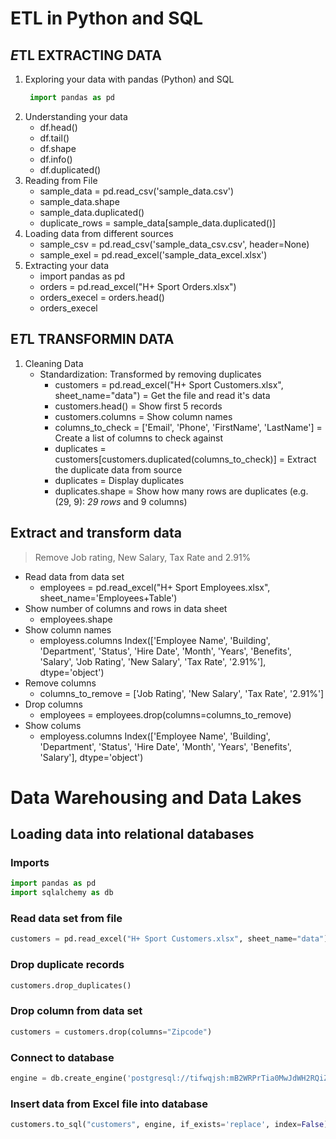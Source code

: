 # ETL in Python and SQL

## *E*TL EXTRACTING DATA
1. Exploring your data with pandas (Python) and SQL
    ```python
     import pandas as pd
    ```
2. Understanding your data
    + df.head()
    + df.tail()
    + df.shape
    + df.info()
    + df.duplicated()
3. Reading from File
    + sample_data = pd.read_csv('sample_data.csv')
    + sample_data.shape
    + sample_data.duplicated()
    + duplicate_rows = sample_data[sample_data.duplicated()]
4. Loading data from different sources
    + sample_csv = pd.read_csv('sample_data_csv.csv', header=None)
    + sample_exel = pd.read_excel('sample_data_excel.xlsx')
5. Extracting your data
    + import pandas as pd
    + orders = pd.read_excel("H+ Sport Orders.xlsx")
    + orders_execel = orders.head()
    + orders_execel

## E*T*L TRANSFORMIN DATA
1. Cleaning Data
    + Standardization: Transformed by removing duplicates
        + customers = pd.read_excel("H+ Sport Customers.xlsx", sheet_name="data") = Get the file and read it's data
        + customers.head() = Show first 5 records
        + customers.columns = Show column names
        + columns_to_check = ['Email', 'Phone', 'FirstName', 'LastName'] = Create a list of columns to check against
        + duplicates = customers[customers.duplicated(columns_to_check)] = Extract the duplicate data from source
        + duplicates = Display duplicates
        + duplicates.shape = Show how many rows are duplicates (e.g. (29, 9): *29 rows* and 9 columns)
## Extract and transform data

> Remove Job rating, New Salary, Tax Rate and 2.91%

- Read data from data set
    + employees = pd.read_excel("H+ Sport Employees.xlsx", sheet_name='Employees+Table')
- Show number of columns and rows in data sheet
    + employees.shape
- Show column names
    + employess.columns
    Index(['Employee Name', 'Building', 'Department', 'Status', 'Hire Date',
       'Month', 'Years', 'Benefits', 'Salary', 'Job Rating', 'New Salary',
       'Tax Rate', '2.91%'],
      dtype='object')
- Remove columns
    + columns_to_remove = ['Job Rating', 'New Salary',
       'Tax Rate', '2.91%']
- Drop columns
    + employees = employees.drop(columns=columns_to_remove)
- Show colums
    + employess.columns
    Index(['Employee Name', 'Building', 'Department', 'Status', 'Hire Date',
       'Month', 'Years', 'Benefits', 'Salary'],
      dtype='object')

# Data Warehousing and Data Lakes
## Loading data into relational databases
### Imports
```python
import pandas as pd
import sqlalchemy as db
```
### Read data set from file
```python
customers = pd.read_excel("H+ Sport Customers.xlsx", sheet_name="data")
```
### Drop duplicate records
```python
customers.drop_duplicates()
```
### Drop column from data set
```python
customers = customers.drop(columns="Zipcode")
```
### Connect to database
```python
engine = db.create_engine('postgresql://tifwqjsh:mB2WRPrTia0MwJdWH2RQiZujAheiCfzU@salt.db.elephantsql.com/tifwqjsh')
```
### Insert data from Excel file into database
```python
customers.to_sql("customers", engine, if_exists='replace', index=False)
```